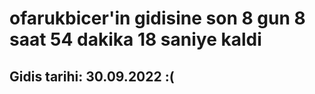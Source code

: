 # ofarukbicer'in gidisine son 8 gun 8 saat 54 dakika 18 saniye kaldi

## Gidis tarihi: 30.09.2022 :(